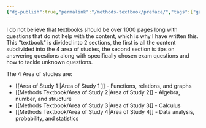 ```yaml
---
{"dg-publish":true,"permalink":"/methods-textbook/preface/","tags":["gardenEntry"]}
---
```


I do not believe that textbooks should be over 1000 pages long with questions that do not help with the content, which is why I have written this. This "textbook" is divided into 2 sections, the first is all the content subdivided into the 4 area of studies, the second section is tips on answering questions along with specifically chosen exam questions and how to tackle unknown questions.

The 4 Area of studies are:
- [[Area of Study 1 \|Area of Study 1 ]] - Functions, relations, and graphs
- [[Methods Textbook/Area of Study 2\|Area of Study 2]] - Algebra, number, and structure 
- [[Methods Textbook/Area of Study 3\|Area of Study 3]] - Calculus
- [[Methods Textbook/Area of Study 4\|Area of Study 4]] - Data analysis, probability, and statistics